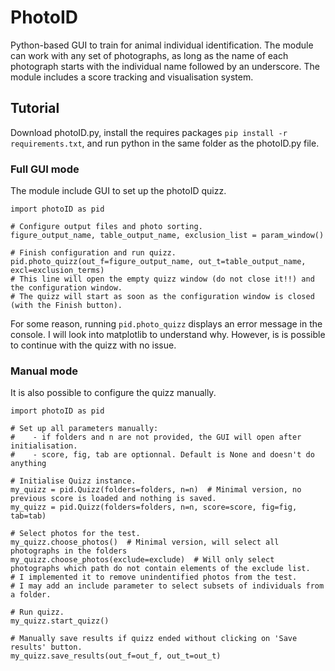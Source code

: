 # PhotoID

Python-based GUI to train for animal individual identification.
The module can work with any set of photographs, as long as the name of each photograph starts with the individual name followed by an underscore.
The module includes a score tracking and visualisation system.

## Tutorial

Download photoID.py, install the requires packages `pip install -r requirements.txt`, and run python in the same folder as the photoID.py file.

### Full GUI mode

The module include GUI to set up the photoID quizz.
```
import photoID as pid

# Configure output files and photo sorting.
figure_output_name, table_output_name, exclusion_list = param_window()

# Finish configuration and run quizz.
pid.photo_quizz(out_f=figure_output_name, out_t=table_output_name, excl=exclusion_terms)
# This line will open the empty quizz window (do not close it!!) and the configuration window.
# The quizz will start as soon as the configuration window is closed (with the Finish button).
```

For some reason, running `pid.photo_quizz` displays an error message in the console. I will look into matplotlib to understand why.
However, is is possible to continue with the quizz with no issue.

### Manual mode

It is also possible to configure the quizz manually.

```
import photoID as pid

# Set up all parameters manually:
#    - if folders and n are not provided, the GUI will open after initialisation.
#    - score, fig, tab are optionnal. Default is None and doesn't do anything

# Initialise Quizz instance.
my_quizz = pid.Quizz(folders=folders, n=n)  # Minimal version, no previous score is loaded and nothing is saved.
my_quizz = pid.Quizz(folders=folders, n=n, score=score, fig=fig, tab=tab)

# Select photos for the test.
my_quizz.choose_photos()  # Minimal version, will select all photographs in the folders
my_quizz.choose_photos(exclude=exclude)  # Will only select photographs which path do not contain elements of the exclude list.
# I implemented it to remove unindentified photos from the test.
# I may add an include parameter to select subsets of individuals from a folder.

# Run quizz.
my_quizz.start_quizz()

# Manually save results if quizz ended without clicking on 'Save results' button.
my_quizz.save_results(out_f=out_f, out_t=out_t)
```
